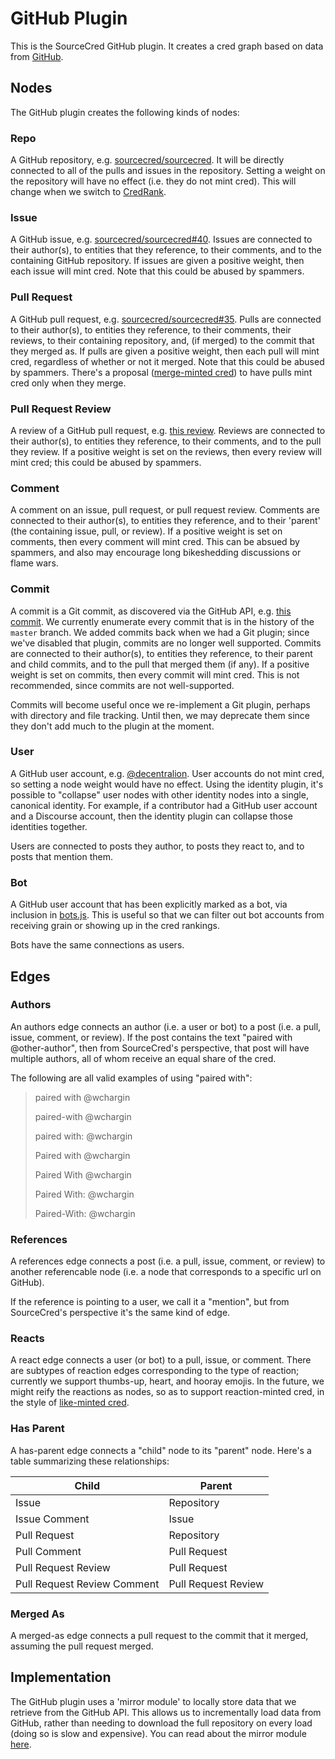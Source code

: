 # GitHub Plugin

This is the SourceCred GitHub plugin. It creates a cred graph based on data
from [GitHub].

[GitHub]: https://github.com/

## Nodes

The GitHub plugin creates the following kinds of nodes:

### Repo

A GitHub repository, e.g. [sourcecred/sourcecred]. It will be directly
connected to all of the pulls and issues in the repository. Setting a weight on
the repository will have no effect (i.e. they do not mint cred). This will
change when we switch to [CredRank].

[CredRank]: https://github.com/sourcecred/sourcecred/issues/1686

[sourcecred/sourcecred]: https://github.com/sourcecred/sourcecred

### Issue

A GitHub issue, e.g. [sourcecred/sourcecred#40]. Issues are connected to their
author(s), to entities that they reference, to their comments, and to the
containing GitHub repository. If issues are given a positive weight, then each
issue will mint cred. Note that this could be abused by spammers.

[sourcecred/sourcecred#40]: https://github.com/sourcecred/sourcecred/issues/40

### Pull Request

A GitHub pull request, e.g. [sourcecred/sourcecred#35][pull]. Pulls are
connected to their author(s), to entities they reference, to their comments,
their reviews, to their containing repository, and, (if merged) to the commit
that they merged as. If pulls are given a positive weight, then each pull will
mint cred, regardless of whether or not it merged. Note that this could be
abused by spammers. There's a proposal ([merge-minted cred]) to have pulls mint
cred only when they merge.

[pull]: https://github.com/sourcecred/sourcecred/pull/35
[merge-minted cred]: https://github.com/sourcecred/sourcecred/issues/1682

### Pull Request Review

A review of a GitHub pull request, e.g. [this review]. Reviews are connected to
their author(s), to entities they reference, to their comments, and to the pull
they review. If a positive weight is set on the reviews, then every review will
mint cred; this could be abused by spammers.

[this review]: https://github.com/sourcecred/sourcecred/pull/91#pullrequestreview-105254836

### Comment

A comment on an issue, pull request, or pull request review. Comments are
connected to their author(s), to entities they reference, and to their 'parent'
(the containing issue, pull, or review). If a positive weight is set on
comments, then every comment will mint cred. This can be absued by spammers,
and also may encourage long bikeshedding discussions or flame wars.

### Commit

A commit is a Git commit, as discovered via the GitHub API, e.g. [this commit].
We currently enumerate every commit that is in the history of the `master`
branch. We added commits back when we had a Git plugin; since we've disabled
that plugin, commits are no longer well supported. Commits are connected to
their author(s), to entities they reference, to their parent and child commits,
and to the pull that merged them (if any). If a positive weight is set on
commits, then every commit will mint cred. This is not recommended, since
commits are not well-supported.

Commits will become useful once we re-implement a Git plugin, perhaps with
directory and file tracking. Until then, we may deprecate them since they don't
add much to the plugin at the moment.

[this commit]: https://github.com/sourcecred/sourcecred/commit/94b04541514b991c304616aadfcb417a19871e82

### User

A GitHub user account, e.g. [@decentralion]. User accounts do not mint cred, so
setting a node weight would have no effect. Using the identity plugin, it's
possible to "collapse" user nodes with other identity nodes into a single,
canonical identity. For example, if a contributor had a GitHub user account and
a Discourse account, then the identity plugin can collapse those identities
together.

Users are connected to posts they author, to posts they react to, and to posts that
mention them.

[@decentralion]: https://github.com/decentralion

### Bot

A GitHub user account that has been explicitly marked as a bot, via inclusion
in [bots.js]. This is useful so that we can filter out bot accounts from
receiving grain or showing up in the cred rankings.

Bots have the same connections as users.

[bots.js]: https://github.com/sourcecred/sourcecred/blob/master/src/plugins/github/bots.js


## Edges

### Authors

An authors edge connects an author (i.e. a user or bot) to a post (i.e. a pull,
issue, comment, or review). If the post contains the text "paired with
@other-author", then from SourceCred's perspective, that post will have
multiple authors, all of whom receive an equal share of the cred.

The following are all valid examples of using "paired with":

> paired with @wchargin
>
> paired-with @wchargin
>
> paired with: @wchargin
>
> Paired with @wchargin
>
> Paired With @wchargin
>
> Paired With: @wchargin
>
> Paired-With: @wchargin
>

### References

A references edge connects a post (i.e. a pull, issue, comment, or review) to
another referencable node (i.e. a node that corresponds to a specific url on
GitHub).

If the reference is pointing to a user, we call it a "mention", but
from SourceCred's perspective it's the same kind of edge.

### Reacts

A react edge connects a user (or bot) to a pull, issue, or comment. There are subtypes
of reaction edges corresponding to the type of reaction; currently we support thumbs-up,
heart, and hooray emojis. In the future, we might reify the reactions as nodes, so as to
support reaction-minted cred, in the style of [like-minted cred].

[like-minted cred]: https://discourse.sourcecred.io/t/minting-discourse-cred-on-likes-not-posts/603

### Has Parent

A has-parent edge connects a "child" node to its "parent" node. Here's a table
summarizing these relationships:

| Child | Parent |
| --- | --- |
| Issue | Repository |
| Issue Comment | Issue |
| Pull Request | Repository |
| Pull Comment | Pull Request |
| Pull Request Review | Pull Request |
| Pull Request Review Comment | Pull Request Review |

### Merged As

A merged-as edge connects a pull request to the commit that it merged, assuming
the pull request merged.


## Implementation

The GitHub plugin uses a 'mirror module' to locally store data that we retrieve
from the GitHub API. This allows us to incrementally load data from GitHub,
rather than needing to download the full repository on every load (doing so is
slow and expensive). You can read about the mirror module [here][mirror-impl].

[mirror-impl]: https://github.com/sourcecred/sourcecred/issues/622
